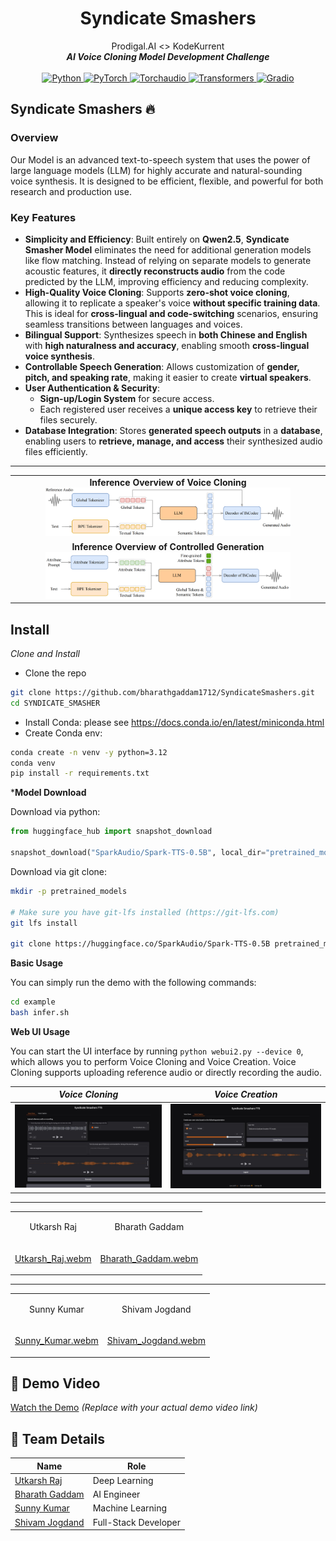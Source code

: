 
<div align="center">
    <h1>
    Syndicate Smashers
    </h1>
    <p>
    Prodigal.AI <> KodeKurrent <br>
    <b><em>AI Voice Cloning Model Development Challenge</em></b>
    <br>
    <br>
   
 <a href="https://www.python.org/downloads/release/python-3120/">
    <img src="https://img.shields.io/badge/Python-3.12+-orange" alt="Python">
</a>
<a href="https://pypi.org/project/torch/2.5.1/">
    <img src="https://img.shields.io/badge/PyTorch-2.5+-brightgreen" alt="PyTorch">
</a>
<a href="https://pypi.org/project/torchaudio/2.5.1/">
    <img src="https://img.shields.io/badge/Torchaudio-2.5.1-blue" alt="Torchaudio">
</a>
<a href="https://pypi.org/project/transformers/4.46.2/">
    <img src="https://img.shields.io/badge/Transformers-4.46.2-purple" alt="Transformers">
</a>
<a href="https://pypi.org/project/gradio/5.18.0/">
    <img src="https://img.shields.io/badge/Gradio-5.18.0-red" alt="Gradio">
</a>

</div>


## Syndicate Smashers 🔥

### Overview

Our Model is an advanced text-to-speech system that uses the power of large language models (LLM) for highly accurate and natural-sounding voice synthesis. It is designed to be efficient, flexible, and powerful for both research and production use.

### Key Features

- **Simplicity and Efficiency**: Built entirely on **Qwen2.5**, **Syndicate Smasher Model** eliminates the need for additional generation models like flow matching. Instead of relying on separate models to generate acoustic features, it **directly reconstructs audio** from the code predicted by the LLM, improving efficiency and reducing complexity.  
- **High-Quality Voice Cloning**: Supports **zero-shot voice cloning**, allowing it to replicate a speaker's voice **without specific training data**. This is ideal for **cross-lingual and code-switching** scenarios, ensuring seamless transitions between languages and voices.  
- **Bilingual Support**: Synthesizes speech in **both Chinese and English** with **high naturalness and accuracy**, enabling smooth **cross-lingual voice synthesis**.  
- **Controllable Speech Generation**: Allows customization of **gender, pitch, and speaking rate**, making it easier to create **virtual speakers**.  
- **User Authentication & Security**:  
  - **Sign-up/Login System** for secure access.  
  - Each registered user receives a **unique access key** to retrieve their files securely.  
- **Database Integration**: Stores **generated speech outputs** in a **database**, enabling users to **retrieve, manage, and access** their synthesized audio files efficiently.  



---

<table align="center">
  <tr>
    <td align="center"><b>Inference Overview of Voice Cloning</b><br><img src="figures/infer_voice_cloning.png" width="80%" /></td>
  </tr>
  <tr>
    <td align="center"><b>Inference Overview of Controlled Generation</b><br><img src="figures/infer_control.png" width="80%" /></td>
  </tr>
</table>


## Install
*Clone and Install*

- Clone the repo
``` sh
git clone https://github.com/bharathgaddam1712/SyndicateSmashers.git
cd SYNDICATE_SMASHER
```


- Install Conda: please see https://docs.conda.io/en/latest/miniconda.html
- Create Conda env:

``` sh
conda create -n venv -y python=3.12
conda venv
pip install -r requirements.txt
```



***Model Download**

Download via python:
```python
from huggingface_hub import snapshot_download

snapshot_download("SparkAudio/Spark-TTS-0.5B", local_dir="pretrained_models/Spark-TTS-0.5B")
```

Download via git clone:
```sh
mkdir -p pretrained_models

# Make sure you have git-lfs installed (https://git-lfs.com)
git lfs install

git clone https://huggingface.co/SparkAudio/Spark-TTS-0.5B pretrained_models/Spark-TTS-0.5B
```

**Basic Usage**

You can simply run the demo with the following commands:
``` sh
cd example
bash infer.sh
```


**Web UI Usage**

You can start the UI interface by running `python webui2.py --device 0`, which allows you to perform Voice Cloning and Voice Creation. Voice Cloning supports uploading reference audio or directly recording the audio.


| *Voice Cloning* | *Voice Creation* |
|:-------------------:|:-------------------:|
| ![Image 1](figures/gradio.jpeg) | ![Image 2](figures/gradio_control.jpeg) |


---

<table>
<tr>
<td align="center">
    
Utkarsh Raj
</td>
<td align="center">
    
Bharath Gaddam
</td>
</tr>

<tr>
<td align="center">
    
[Utkarsh_Raj.webm](#)  <!-- Replace # with actual file link -->
</td>
<td align="center">
    
[Bharath_Gaddam.webm](#)  <!-- Replace # with actual file link -->
</td>
</tr>
</table>

---

<table>
<tr>
<td align="center">
    
Sunny Kumar
</td>
<td align="center">
    
Shivam Jogdand
</td>
</tr>

<tr>
<td align="center">

[Sunny_Kumar.webm](#)  <!-- Replace # with actual file link -->

</td>
<td align="center">
    
[Shivam_Jogdand.webm](#)  <!-- Replace # with actual file link -->

</td>
</tr>
</table>



## 🎥 Demo Video  
[Watch the Demo](#) *(Replace with your actual demo video link)*  

## 👥 Team Details  

| Name            | Role                  |
|----------------|-----------------------|
| [Utkarsh Raj](https://github.com/username1) | Deep Learning         |
| [Bharath Gaddam](https://github.com/username2) | AI Engineer         |
| [Sunny Kumar](https://github.com/username3) | Machine Learning     |
| [Shivam Jogdand](https://github.com/username4) | Full-Stack Developer |

